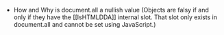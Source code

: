 * How and Why is document.all a nullish value (Objects are falsy if and only if they have the [[IsHTMLDDA]] internal slot. That slot only exists in document.all and cannot be set using JavaScript.)